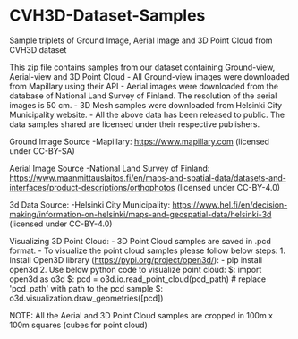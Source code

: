 # CVH3D-Dataset-Samples
Sample triplets of Ground Image, Aerial Image and 3D Point Cloud from CVH3D dataset

This zip file contains samples from our dataset containing Ground-view, Aerial-view and 3D Point Cloud
	- All Ground-view images were downloaded from Mapillary using their API
	- Aerial images were downloaded from the database of National Land Survey of Finland. The resolution of the aerial images is 50 cm.
	- 3D Mesh samples were downloaded from Helsinki City Municipality website.
	- All the above data has been released to public. The data samples shared are licensed under their respective publishers.

Ground Image Source
-Mapillary: https://www.mapillary.com
(licensed under CC-BY-SA)
 
Aerial Image Source
-National Land Survey of Finland:
https://www.maanmittauslaitos.fi/en/maps-and-spatial-data/datasets-and-interfaces/product-descriptions/orthophotos
(licensed under CC-BY-4.0)
 
3d Data Source:
-Helsinki City Municipality: https://www.hel.fi/en/decision-making/information-on-helsinki/maps-and-geospatial-data/helsinki-3d
(licensed under CC-BY-4.0)


Visualizing 3D Point Cloud:
	- 3D Point Cloud samples are saved in .pcd format.
	- To visualize the point cloud samples please follow below steps:
	1. Install Open3D library (https://pypi.org/project/open3d/):
		- pip install open3d
	2. Use below python code to visualize point cloud:
		$: import open3d as o3d
		$: pcd = o3d.io.read_point_cloud(pcd_path)  # replace 'pcd_path' with path to the pcd sample
		$: o3d.visualization.draw_geometries([pcd])

NOTE: All the Aerial and 3D Point Cloud samples are cropped in 100m x 100m squares (cubes for point cloud)
